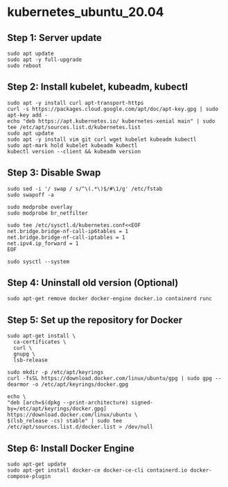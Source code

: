 # kubernetes_ubuntu_20.04

## Step 1: Server update
    sudo apt update
    sudo apt -y full-upgrade
    sudo reboot

## Step 2: Install kubelet, kubeadm, kubectl

    sudo apt -y install curl apt-transport-https
    curl -s https://packages.cloud.google.com/apt/doc/apt-key.gpg | sudo apt-key add -
    echo "deb https://apt.kubernetes.io/ kubernetes-xenial main" | sudo tee /etc/apt/sources.list.d/kubernetes.list
    sudo apt update
    sudo apt -y install vim git curl wget kubelet kubeadm kubectl
    sudo apt-mark hold kubelet kubeadm kubectl
    kubectl version --client && kubeadm version
  
## Step 3: Disable Swap
    sudo sed -i '/ swap / s/^\(.*\)$/#\1/g' /etc/fstab
    sudo swapoff -a
  
    sudo modprobe overlay
    sudo modprobe br_netfilter
  
    sudo tee /etc/sysctl.d/kubernetes.conf<<EOF
    net.bridge.bridge-nf-call-ip6tables = 1
    net.bridge.bridge-nf-call-iptables = 1
    net.ipv4.ip_forward = 1
    EOF
  
    sudo sysctl --system
  
## Step 4: Uninstall old version (Optional)
    sudo apt-get remove docker docker-engine docker.io containerd runc
  
  
## Step 5: Set up the repository for Docker
    sudo apt-get install \
      ca-certificates \
      curl \
      gnupg \
      lsb-release
    
    sudo mkdir -p /etc/apt/keyrings
    curl -fsSL https://download.docker.com/linux/ubuntu/gpg | sudo gpg --dearmor -o /etc/apt/keyrings/docker.gpg
  
    echo \
    "deb [arch=$(dpkg --print-architecture) signed-by=/etc/apt/keyrings/docker.gpg] https://download.docker.com/linux/ubuntu \
    $(lsb_release -cs) stable" | sudo tee /etc/apt/sources.list.d/docker.list > /dev/null
  
## Step 6: Install Docker Engine
    sudo apt-get update
    sudo apt-get install docker-ce docker-ce-cli containerd.io docker-compose-plugin
